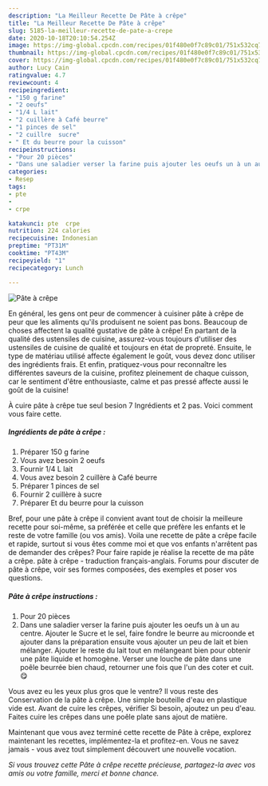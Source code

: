 ```yaml
---
description: "La Meilleur Recette De Pâte à crêpe"
title: "La Meilleur Recette De Pâte à crêpe"
slug: 5185-la-meilleur-recette-de-pate-a-crepe
date: 2020-10-18T20:10:54.254Z
image: https://img-global.cpcdn.com/recipes/01f480e0f7c89c01/751x532cq70/pate-a-crepe-photo-principale-de-la-recette.jpg
thumbnail: https://img-global.cpcdn.com/recipes/01f480e0f7c89c01/751x532cq70/pate-a-crepe-photo-principale-de-la-recette.jpg
cover: https://img-global.cpcdn.com/recipes/01f480e0f7c89c01/751x532cq70/pate-a-crepe-photo-principale-de-la-recette.jpg
author: Lucy Cain
ratingvalue: 4.7
reviewcount: 4
recipeingredient:
- "150 g farine"
- "2 oeufs"
- "1/4 L lait"
- "2 cuillère à Café beurre"
- "1 pinces de sel"
- "2 cuillre  sucre"
- " Et du beurre pour la cuisson"
recipeinstructions:
- "Pour 20 pièces"
- "Dans une saladier verser la farine puis ajouter les oeufs un à un au centre. Ajouter le Sucre et le sel, faire fondre le beurre au microonde et ajouter dans la préparation ensuite vous ajouter un peu de lait et bien mélanger. Ajouter le reste du lait tout en mélangeant bien pour obtenir une pâte liquide et homogène. Verser une louche de pâte dans une poêle beurrée bien chaud, retourner une fois que l&#39;un des coter et cuit. 😋"
categories:
- Resep
tags:
- pte
- 
- crpe

katakunci: pte  crpe 
nutrition: 224 calories
recipecuisine: Indonesian
preptime: "PT31M"
cooktime: "PT43M"
recipeyield: "1"
recipecategory: Lunch

---
```



![Pâte à crêpe](https://img-global.cpcdn.com/recipes/01f480e0f7c89c01/751x532cq70/pate-a-crepe-photo-principale-de-la-recette.jpg)

En général, les gens ont peur de commencer à cuisiner pâte à crêpe de peur que les aliments qu'ils produisent ne soient pas bons. Beaucoup de choses affectent la qualité gustative de pâte à crêpe! En partant de la qualité des ustensiles de cuisine, assurez-vous toujours d'utiliser des ustensiles de cuisine de qualité et toujours en état de propreté. Ensuite, le type de matériau utilisé affecte également le goût, vous devez donc utiliser des ingrédients frais. Et enfin, pratiquez-vous pour reconnaître les différentes saveurs de la cuisine, profitez pleinement de chaque cuisson, car le sentiment d'être enthousiaste, calme et pas pressé affecte aussi le goût de la cuisine!

<!--inarticleads1-->

À cuire pâte à crêpe tue seul besion 7 Ingrédients et 2 pas. Voici comment vous faire cette.

##### Ingrédients de pâte à crêpe :

1. Préparer 150 g farine
1. Vous avez besoin 2 oeufs
1. Fournir 1/4 L lait
1. Vous avez besoin 2 cuillère à Café beurre
1. Préparer 1 pinces de sel
1. Fournir 2 cuillère à sucre
1. Préparer  Et du beurre pour la cuisson


Bref, pour une pâte à crêpe il convient avant tout de choisir la meilleure recette pour soi-même, sa préférée et celle que préfère les enfants et le reste de votre famille (ou vos amis). Voila une recette de pâte a crêpe facile et rapide, surtout si vous êtes comme moi et que vos enfants n&#39;arrêtent pas de demander des crêpes? Pour faire rapide je réalise la recette de ma pâte a crêpe. pâte à crêpe - traduction français-anglais. Forums pour discuter de pâte à crêpe, voir ses formes composées, des exemples et poser vos questions. 

<!--inarticleads2-->

##### Pâte à crêpe instructions :

1. Pour 20 pièces
1. Dans une saladier verser la farine puis ajouter les oeufs un à un au centre. Ajouter le Sucre et le sel, faire fondre le beurre au microonde et ajouter dans la préparation ensuite vous ajouter un peu de lait et bien mélanger. Ajouter le reste du lait tout en mélangeant bien pour obtenir une pâte liquide et homogène. Verser une louche de pâte dans une poêle beurrée bien chaud, retourner une fois que l&#39;un des coter et cuit. 😋


Vous avez eu les yeux plus gros que le ventre? Il vous reste des Conservation de la pâte à crêpe. Une simple bouteille d&#39;eau en plastique vide est. Avant de cuire les crêpes, vérifier Si besoin, ajoutez un peu d&#39;eau. Faites cuire les crêpes dans une poêle plate sans ajout de matière. 

<!--inarticleads1-->

<p>
Maintenant que vous avez terminé cette recette de Pâte à crêpe, explorez maintenant les recettes, implémentez-la et profitez-en. Vous ne savez jamais - vous avez tout simplement découvert une nouvelle vocation.
</p>

<p>
<i>Si vous trouvez cette Pâte à crêpe recette précieuse, partagez-la avec vos amis ou votre famille, merci et bonne chance.</i>
</p>
